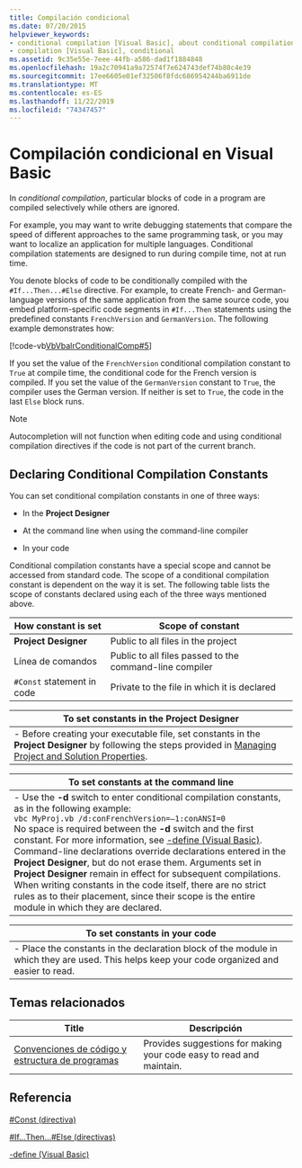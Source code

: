 ```yaml
---
title: Compilación condicional
ms.date: 07/20/2015
helpviewer_keywords:
- conditional compilation [Visual Basic], about conditional compilation
- compilation [Visual Basic], conditional
ms.assetid: 9c35e55e-7eee-44fb-a586-dad1f1884848
ms.openlocfilehash: 19a2c70941a9a72574f7e624743def74b80c4e39
ms.sourcegitcommit: 17ee6605e01ef32506f8fdc686954244ba6911de
ms.translationtype: MT
ms.contentlocale: es-ES
ms.lasthandoff: 11/22/2019
ms.locfileid: "74347457"
---
```

# <a name="conditional-compilation-in-visual-basic"></a>Compilación condicional en Visual Basic
In *conditional compilation*, particular blocks of code in a program are compiled selectively while others are ignored.  
  
 For example, you may want to write debugging statements that compare the speed of different approaches to the same programming task, or you may want to localize an application for multiple languages. Conditional compilation statements are designed to run during compile time, not at run time.  
  
 You denote blocks of code to be conditionally compiled with the `#If...Then...#Else` directive. For example, to create French- and German-language versions of the same application from the same source code, you embed platform-specific code segments in `#If...Then` statements using the predefined constants `FrenchVersion` and `GermanVersion`. The following example demonstrates how:  
  
 [!code-vb[VbVbalrConditionalComp#5](~/samples/snippets/visualbasic/VS_Snippets_VBCSharp/VbVbalrConditionalComp/VB/Class1.vb#5)]  
  
 If you set the value of the `FrenchVersion` conditional compilation constant to `True` at compile time, the conditional code for the French version is compiled. If you set the value of the `GermanVersion` constant to `True`, the compiler uses the German version. If neither is set to `True`, the code in the last `Else` block runs.  
  
> [!NOTE]
> Autocompletion will not function when editing code and using conditional compilation directives if the code is not part of the current branch.  
  
## <a name="declaring-conditional-compilation-constants"></a>Declaring Conditional Compilation Constants  
 You can set conditional compilation constants in one of three ways:  
  
- In the **Project Designer**  
  
- At the command line when using the command-line compiler  
  
- In your code  
  
 Conditional compilation constants have a special scope and cannot be accessed from standard code. The scope of a conditional compilation constant is dependent on the way it is set. The following table lists the scope of constants declared using each of the three ways mentioned above.  
  
|How constant is set|Scope of constant|  
|---|---|  
|**Project Designer**|Public to all files in the project|  
|Línea de comandos|Public to all files passed to the command-line compiler|  
|`#Const` statement in code|Private to the file in which it is declared|  
  
|To set constants in the Project Designer|  
|---|  
|-   Before creating your executable file, set constants in the **Project Designer** by following the steps provided in [Managing Project and Solution Properties](/visualstudio/ide/managing-project-and-solution-properties).|  
  
|To set constants at the command line|  
|---|  
|-   Use the **-d** switch to enter conditional compilation constants, as in the following example:<br />     `vbc MyProj.vb /d:conFrenchVersion=–1:conANSI=0`<br />     No space is required between the **-d** switch and the first constant. For more information, see [-define (Visual Basic)](../../../visual-basic/reference/command-line-compiler/define.md).<br />     Command-line declarations override declarations entered in the **Project Designer**, but do not erase them. Arguments set in **Project Designer** remain in effect for subsequent compilations.<br />     When writing constants in the code itself, there are no strict rules as to their placement, since their scope is the entire module in which they are declared.|  
  
|To set constants in your code|  
|---|  
|-   Place the constants in the declaration block of the module in which they are used. This helps keep your code organized and easier to read.|  
  
## <a name="related-topics"></a>Temas relacionados  
  
|Title|Descripción|  
|---|---|  
|[Convenciones de código y estructura de programas](../../../visual-basic/programming-guide/program-structure/program-structure-and-code-conventions.md)|Provides suggestions for making your code easy to read and maintain.|  
  
## <a name="reference"></a>Referencia  
 [#Const (directiva)](../../../visual-basic/language-reference/directives/const-directive.md)  
  
 [#If...Then...#Else (directivas)](../../../visual-basic/language-reference/directives/if-then-else-directives.md)  
  
 [-define (Visual Basic)](../../../visual-basic/reference/command-line-compiler/define.md)
